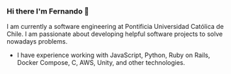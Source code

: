 ### Hi there I'm Fernando 👋

I am currently a software engineering at Pontificia Universidad Católica de Chile. I am passionate about developing helpful software projects to solve nowadays problems.

- I have experience working with JavaScript, Python, Ruby on Rails, Docker Compose, C, AWS, Unity, and other technologies.

